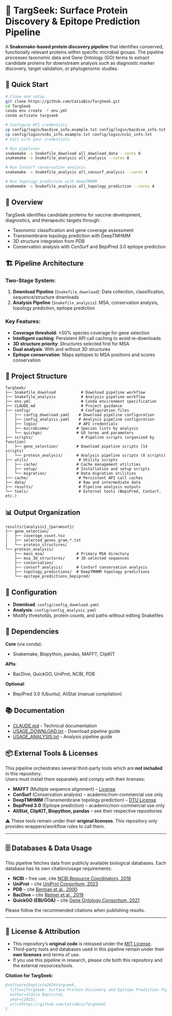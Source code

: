 # 🎯 TargSeek: Surface Protein Discovery & Epitope Prediction Pipeline

A **Snakemake-based protein discovery pipeline** that identifies conserved, functionally relevant proteins within specific microbial groups. The pipeline processes taxonomic data and Gene Ontology (GO) terms to extract candidate proteins for downstream analysis such as diagnostic marker discovery, target validation, or phylogenomic studies.

## 🚀 Quick Start

```bash
# Clone and setup
git clone https://github.com/CatiaBio/TargSeek.git
cd TargSeek
conda env create -f env.yml
conda activate targseek

# Configure API credentials
cp config/login/bacdive_info.example.txt config/login/bacdive_info.txt
cp config/login/ncbi_info.example.txt config/login/ncbi_info.txt
# Edit with your credentials

# Run pipelines
snakemake -s Snakefile_download all_download_data --cores 8
snakemake -s Snakefile_analysis all_analysis --cores 8

# Run ConSurf conservation analysis
snakemake -s Snakefile_analysis all_consurf_analysis --cores 4

# Run topology prediction with DeepTMHMM
snakemake -s Snakefile_analysis all_topology_prediction --cores 4
```

## 🎯 Overview

TargSeek identifies candidate proteins for vaccine development, diagnostics, and therapeutic targets through:

- Taxonomic classification and gene coverage assessment
- Transmembrane topology prediction with DeepTMHMM
- 3D structure integration from PDB
- Conservation analysis with ConSurf and BepiPred 3.0 epitope prediction

## 🏗️ Pipeline Architecture

### Two-Stage System:

1. **Download Pipeline** (`Snakefile_download`): Data collection, classification, sequence/structure downloads
2. **Analysis Pipeline** (`Snakefile_analysis`): MSA, conservation analysis, topology prediction, epitope prediction

### Key Features:

- **Coverage threshold**: ≥50% species coverage for gene selection
- **Intelligent caching**: Persistent API call caching to avoid re-downloads
- **3D structure priority**: Structures selected first for MSA
- **Dual analysis**: With and without 3D structures
- **Epitope conservation**: Maps epitopes to MSA positions and scores conservation

## 📁 Project Structure

```
TargSeek/
├── Snakefile_download           # Download pipeline workflow
├── Snakefile_analysis           # Analysis pipeline workflow
├── env.yml                      # Conda environment specification
├── CLAUDE.md                    # Project guidance
├── config/                      # Configuration files
│   ├── config_download.yaml    # Download pipeline configuration
│   ├── config_analysis.yaml    # Analysis pipeline configuration
│   ├── login/                  # API credentials
│   ├── microbiome/            # Species lists by analysis
│   └── quickgo/               # GO terms and parameters
├── scripts/                     # Pipeline scripts (organized by function)
│   ├── gene_selection/        # Download pipeline scripts (14 scripts)
│   └── protein_analysis/      # Analysis pipeline scripts (8 scripts)
├── utils/                      # Utility scripts
│   ├── cache/                 # Cache management utilities
│   ├── setup/                 # Installation and setup scripts
│   └── migration/             # Data migration utilities
├── cache/                      # Persistent API call caches
├── data/                       # Raw and intermediate data
├── results/                    # Pipeline analysis outputs
└── tools/                      # External tools (BepiPred, ConSurf, etc.)
```

## 📊 Output Organization

```
results/{analysis}_{paramset}/
├── gene_selection/
│   ├── coverage_count.tsv
│   ├── selected_genes_gram_*.txt
│   └── protein_structures/
└── protein_analysis/
    ├── main_msa/              # Primary MSA directory
    ├── msa_3d_structures/     # 3D-selected sequences
    ├── conservation/
    ├── consurf_analysis/      # ConSurf conservation analysis
    ├── topology_predictions/  # DeepTMHMM topology predictions
    └── epitope_predictions_bepipred/
```

## 🔧 Configuration

- **Download**: `config/config_download.yaml`
- **Analysis**: `config/config_analysis.yaml`
- Modify thresholds, protein counts, and paths without editing Snakefiles

## 🧬 Dependencies

**Core** (via conda):

- Snakemake, Biopython, pandas, MAFFT, ClipKIT

**APIs**:

- BacDive, QuickGO, UniProt, NCBI, PDB

**Optional**:

- BepiPred 3.0 (Ubuntu), AliStat (manual compilation)

## 📚 Documentation

- [CLAUDE.md](CLAUDE.md) - Technical documentation
- [USAGE\_DOWNLOAD.txt](USAGE_DOWNLOAD.txt) - Download pipeline guide
- [USAGE\_ANALYSIS.txt](USAGE_ANALYSIS.txt) - Analysis pipeline guide

## 📦 External Tools & Licenses

This pipeline orchestrates several third-party tools which are **not included** in this repository.\
Users must install them separately and comply with their licenses:

- **MAFFT** (Multiple sequence alignment) – [License](https://mafft.cbrc.jp/alignment/software/source.html)
- **ConSurf** (Conservation analysis) – academic/non-commercial use only
- **DeepTMHMM** (Transmembrane topology prediction) – [DTU License](https://dtu.biolib.com/DeepTMHMM/)
- **BepiPred 3.0** (Epitope prediction) – academic/non-commercial use only
- **AliStat, ClipKIT, Biopython, pandas** – see their respective repositories

⚠️ These tools remain under their **original licenses**. This repository only provides wrappers/workflow rules to call them.

---

## 🗄️ Databases & Data Usage

This pipeline fetches data from publicly available biological databases. Each database has its own citation/usage requirements:

- **NCBI** – free use, cite [NCBI Resource Coordinators, 2018](https://www.ncbi.nlm.nih.gov/)
- **UniProt** – cite [UniProt Consortium, 2023](https://www.uniprot.org/)
- **PDB** – cite [Berman et al., 2000](https://www.rcsb.org/)
- **BacDive** – cite [Reimer et al., 2019](https://bacdive.dsmz.de/)
- **QuickGO (EBI/GOA)** – cite [Gene Ontology Consortium, 2021](http://geneontology.org/)

Please follow the recommended citations when publishing results.

---

## 📝 License & Attribution

- This repository’s **original code** is released under the [MIT License](LICENSE).
- Third-party tools and databases used in this pipeline remain under their **own licenses** and terms of use.
- If you use this pipeline in research, please cite both this repository and the external resources/tools.

**Citation for TargSeek:**

```bibtex
@software{baptista2024targseek,
  title={TargSeek: Surface Protein Discovery and Epitope Prediction Pipeline},
  author={Cátia Baptista},
  year={2025},
  url={https://github.com/CatiaBio/TargSeek}
}
```

